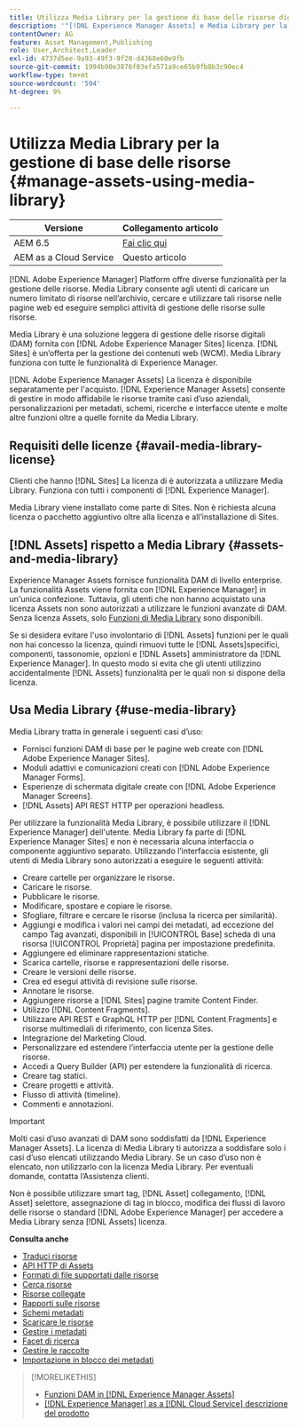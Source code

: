 ```yaml
---
title: Utilizza Media Library per la gestione di base delle risorse digitali
description: '"[!DNL Experience Manager Assets] e Media Library per la gestione degli asset".'
contentOwner: AG
feature: Asset Management,Publishing
role: User,Architect,Leader
exl-id: 4737d5ee-9a93-49f3-9f20-d4368e60e9fb
source-git-commit: 1994b90e3876f03efa571a9ce65b9fb8b3c90ec4
workflow-type: tm+mt
source-wordcount: '594'
ht-degree: 9%

---
```


<!--

Define Media Lib
Define req for it
Define use cases
Define what is not included

-->

# Utilizza Media Library per la gestione di base delle risorse {#manage-assets-using-media-library}

| Versione | Collegamento articolo |
| -------- | ---------------------------- |
| AEM 6.5 | [Fai clic qui](https://experienceleague.adobe.com/docs/experience-manager-65/assets/administer/medialibrary.html?lang=it) |
| AEM as a Cloud Service | Questo articolo |

[!DNL Adobe Experience Manager] Platform offre diverse funzionalità per la gestione delle risorse. Media Library consente agli utenti di caricare un numero limitato di risorse nell’archivio, cercare e utilizzare tali risorse nelle pagine web ed eseguire semplici attività di gestione delle risorse sulle risorse.

Media Library è una soluzione leggera di gestione delle risorse digitali (DAM) fornita con [!DNL Adobe Experience Manager Sites] licenza. [!DNL Sites] è un’offerta per la gestione dei contenuti web (WCM). Media Library funziona con tutte le funzionalità di Experience Manager.

[!DNL Adobe Experience Manager Assets] La licenza è disponibile separatamente per l&#39;acquisto. [!DNL Experience Manager Assets] consente di gestire in modo affidabile le risorse tramite casi d’uso aziendali, personalizzazioni per metadati, schemi, ricerche e interfacce utente e molte altre funzioni oltre a quelle fornite da Media Library.

## Requisiti delle licenze {#avail-media-library-license}

Clienti che hanno [!DNL Sites] La licenza di è autorizzata a utilizzare Media Library. Funziona con tutti i componenti di [!DNL Experience Manager].

Media Library viene installato come parte di Sites. Non è richiesta alcuna licenza o pacchetto aggiuntivo oltre alla licenza e all’installazione di Sites.

## [!DNL Assets] rispetto a Media Library {#assets-and-media-library}

Experience Manager Assets fornisce funzionalità DAM di livello enterprise. La funzionalità Assets viene fornita con [!DNL Experience Manager] in un&#39;unica confezione. Tuttavia, gli utenti che non hanno acquistato una licenza Assets non sono autorizzati a utilizzare le funzioni avanzate di DAM. Senza licenza Assets, solo [Funzioni di Media Library](#use-media-library) sono disponibili.

Se si desidera evitare l&#39;uso involontario di [!DNL Assets] funzioni per le quali non hai concesso la licenza, quindi rimuovi tutte le [!DNL Assets]specifici, componenti, tassonomie, opzioni e [!DNL Assets] amministratore da [!DNL Experience Manager]. In questo modo si evita che gli utenti utilizzino accidentalmente [!DNL Assets] funzionalità per le quali non si dispone della licenza.

## Usa Media Library {#use-media-library}

Media Library tratta in generale i seguenti casi d’uso:

* Fornisci funzioni DAM di base per le pagine web create con [!DNL Adobe Experience Manager Sites].
* Moduli adattivi e comunicazioni creati con [!DNL Adobe Experience Manager Forms].
* Esperienze di schermata digitale create con [!DNL Adobe Experience Manager Screens].
* [!DNL Assets] API REST HTTP per operazioni headless.

<!-- TBD: Remove this after confirmation. May need to merge this list with the list provided by PMs.

* Static renditions

-->

Per utilizzare la funzionalità Media Library, è possibile utilizzare il [!DNL Experience Manager] dell&#39;utente. Media Library fa parte di [!DNL Experience Manager Sites] e non è necessaria alcuna interfaccia o componente aggiuntivo separato. Utilizzando l’interfaccia esistente, gli utenti di Media Library sono autorizzati a eseguire le seguenti attività:

* Creare cartelle per organizzare le risorse.
* Caricare le risorse.
* Pubblicare le risorse.
* Modificare, spostare e copiare le risorse.
* Sfogliare, filtrare e cercare le risorse (inclusa la ricerca per similarità).
* Aggiungi e modifica i valori nei campi dei metadati, ad eccezione del campo Tag avanzati, disponibili in [!UICONTROL Base] scheda di una risorsa [!UICONTROL Proprietà] pagina per impostazione predefinita.
* Aggiungere ed eliminare rappresentazioni statiche.
* Scarica cartelle, risorse e rappresentazioni delle risorse.
* Creare le versioni delle risorse.
* Crea ed esegui attività di revisione sulle risorse.
* Annotare le risorse.
* Aggiungere risorse a [!DNL Sites] pagine tramite Content Finder.
* Utilizzo [!DNL Content Fragments].
* Utilizzare API REST e GraphQL HTTP per [!DNL Content Fragments] e risorse multimediali di riferimento, con licenza Sites.
* Integrazione del Marketing Cloud.
* Personalizzare ed estendere l’interfaccia utente per la gestione delle risorse.
* Accedi a Query Builder (API) per estendere la funzionalità di ricerca.
* Creare tag statici.
* Creare progetti e attività.
* Flusso di attività (timeline).
* Commenti e annotazioni.

<!-- TBD: Define exactly which basic Assets workflow are available for use with Media Library?

As per PM, we must avoid stating such a list, as we do not have a list that makes sense in Cloud Service.
-->

>[!IMPORTANT]
>
>Molti casi d’uso avanzati di DAM sono soddisfatti da [!DNL Experience Manager Assets]. La licenza di Media Library ti autorizza a soddisfare solo i casi d’uso elencati utilizzando Media Library. Se un caso d’uso non è elencato, non utilizzarlo con la licenza Media Library. Per eventuali domande, contatta l’Assistenza clienti.

Non è possibile utilizzare smart tag, [!DNL Asset] collegamento, [!DNL Asset] selettore, assegnazione di tag in blocco, modifica dei flussi di lavoro delle risorse o standard [!DNL Adobe Experience Manager] per accedere a Media Library senza [!DNL Assets] licenza.

<!-- TBD: Add a CTA - how to contact Adobe for queries. -->

**Consulta anche**

* [Traduci risorse](translate-assets.md)
* [API HTTP di Assets](mac-api-assets.md)
* [Formati di file supportati dalle risorse](file-format-support.md)
* [Cerca risorse](search-assets.md)
* [Risorse collegate](use-assets-across-connected-assets-instances.md)
* [Rapporti sulle risorse](asset-reports.md)
* [Schemi metadati](metadata-schemas.md)
* [Scaricare le risorse](download-assets-from-aem.md)
* [Gestire i metadati](manage-metadata.md)
* [Facet di ricerca](search-facets.md)
* [Gestire le raccolte](manage-collections.md)
* [Importazione in blocco dei metadati](metadata-import-export.md)

>[!MORELIKETHIS]
>
>* [Funzioni DAM in [!DNL Experience Manager Assets]](https://experienceleague.adobe.com/docs/experience-manager-cloud-service/assets/home.html?lang=it)
>* [[!DNL Experience Manager] as a [!DNL Cloud Service] descrizione del prodotto](https://helpx.adobe.com/legal/product-descriptions/adobe-experience-manager-cloud-service.html)
